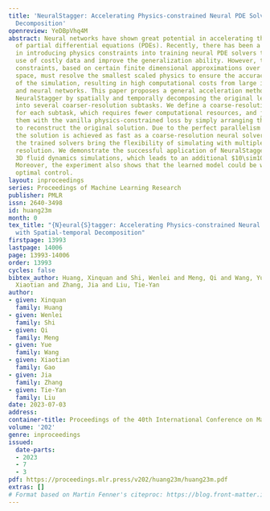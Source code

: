 ```yaml
---
title: 'NeuralStagger: Accelerating Physics-constrained Neural PDE Solver with Spatial-temporal
  Decomposition'
openreview: YeDBpVhq4M
abstract: Neural networks have shown great potential in accelerating the solution
  of partial differential equations (PDEs). Recently, there has been a growing interest
  in introducing physics constraints into training neural PDE solvers to reduce the
  use of costly data and improve the generalization ability. However, these physics
  constraints, based on certain finite dimensional approximations over the function
  space, must resolve the smallest scaled physics to ensure the accuracy and stability
  of the simulation, resulting in high computational costs from large input, output,
  and neural networks. This paper proposes a general acceleration methodology called
  NeuralStagger by spatially and temporally decomposing the original learning tasks
  into several coarser-resolution subtasks. We define a coarse-resolution neural solver
  for each subtask, which requires fewer computational resources, and jointly train
  them with the vanilla physics-constrained loss by simply arranging their outputs
  to reconstruct the original solution. Due to the perfect parallelism between them,
  the solution is achieved as fast as a coarse-resolution neural solver. In addition,
  the trained solvers bring the flexibility of simulating with multiple levels of
  resolution. We demonstrate the successful application of NeuralStagger on 2D and
  3D fluid dynamics simulations, which leads to an additional $10\sim100\times$ speed-up.
  Moreover, the experiment also shows that the learned model could be well used for
  optimal control.
layout: inproceedings
series: Proceedings of Machine Learning Research
publisher: PMLR
issn: 2640-3498
id: huang23m
month: 0
tex_title: "{N}eural{S}tagger: Accelerating Physics-constrained Neural {PDE} Solver
  with Spatial-temporal Decomposition"
firstpage: 13993
lastpage: 14006
page: 13993-14006
order: 13993
cycles: false
bibtex_author: Huang, Xinquan and Shi, Wenlei and Meng, Qi and Wang, Yue and Gao,
  Xiaotian and Zhang, Jia and Liu, Tie-Yan
author:
- given: Xinquan
  family: Huang
- given: Wenlei
  family: Shi
- given: Qi
  family: Meng
- given: Yue
  family: Wang
- given: Xiaotian
  family: Gao
- given: Jia
  family: Zhang
- given: Tie-Yan
  family: Liu
date: 2023-07-03
address: 
container-title: Proceedings of the 40th International Conference on Machine Learning
volume: '202'
genre: inproceedings
issued:
  date-parts:
  - 2023
  - 7
  - 3
pdf: https://proceedings.mlr.press/v202/huang23m/huang23m.pdf
extras: []
# Format based on Martin Fenner's citeproc: https://blog.front-matter.io/posts/citeproc-yaml-for-bibliographies/
---
```

